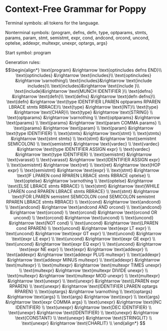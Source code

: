 # Context-Free Grammar for Poppy

Terminal symbols: all tokens for the language.

Nonterminal symbols: $\{\text{program, defns, defn, type, optparams, stmts, params, param, stmt, semistmt, expr, cond, andcond, orcond, uncond, optelse, addexpr, multexpr, unexpr, optargs, args}\}$

Start symbol: $\text{program}$

Generation rules:
$$\begin{align*}
\text{program} &\rightarrow \text{optincludes defns END}\\
\text{optincludes} &\rightarrow \text{includes}\\
\text{optincludes} &\rightarrow \varnothing\\
\text{includes}&\rightarrow \text{include includes}\\
\text{includes}&\rightarrow \text{include }\\
\text{include}&\rightarrow \text{MUNCH IDENTIFIER }\\
\text{defns} &\rightarrow \text{defn}\\
\text{defns} &\rightarrow \text{defn defns}\\
\text{defn} &\rightarrow \text{type IDENTIFIER LPAREN optparams RPAREN LBRACE stmts RBRACE}\\
\text{type} &\rightarrow \text{INT}\\
\text{type} &\rightarrow \text{CHAR}\\
\text{type} &\rightarrow \text{STRING} \\
\text{optparams} &\rightarrow \varnothing \\
\text{optparams} &\rightarrow \text{params} \\
\text{params} &\rightarrow \text{param COMMA params}  \\
\text{params} &\rightarrow \text{param}  \\
\text{param} &\rightarrow \text{type IDENTIFIER}  \\
\text{stmts} &\rightarrow \text{stmt}  \\
\text{stmts} &\rightarrow \text{stmt stmts}  \\
\text{stmt} &\rightarrow \text{semistmt SEMICOLON}  \\
\text{semistmt} &\rightarrow \text{vardec}  \\
\text{vardec} &\rightarrow \text{type IDENTIFIER ASSIGN expr}  \\
\text{vardec} &\rightarrow \text{type IDENTIFIER}  \\
\text{semistmt} &\rightarrow \text{varasst}  \\
\text{varasst} &\rightarrow \text{IDENTIFIER ASSIGN expr}  \\
\text{semistmt} &\rightarrow \text{ret}  \\
\text{ret} &\rightarrow \text{HOP expr}  \\
\text{semistmt} &\rightarrow \text{expr} \\
\text{stmt} &\rightarrow \text{IF LPAREN cond RPAREN LRBACE stmts RBRACE optelse}  \\
\text{optelse} &\rightarrow \varnothing  \\
\text{optelse} &\rightarrow \text{ELSE LBRACE stmts RBRACE}  \\
\text{stmt} &\rightarrow \text{WHILE LPAREN cond RPAREN LBRACE stmts RBRACE}  \\
\text{stmt} &\rightarrow \text{FOR LPAREN semistmt SEMICOLON cond SEMICOLON semistmt RPAREN LBRACE stmts RBRACE}  \\
\text{cond} &\rightarrow \text{andcond}  \\
\text{andcond} &\rightarrow \text{andcond AND orcond}  \\
\text{andcond} &\rightarrow \text{orcond}  \\
\text{orcond} &\rightarrow \text{orcond OR uncond}  \\
\text{orcond} &\rightarrow \text{uncond}  \\
\text{uncond} &\rightarrow \text{NOT cond}  \\
\text{uncond} &\rightarrow \text{LPAREN cond RPAREN}  \\
\text{uncond} &\rightarrow \text{expr LT expr}  \\
\text{uncond} &\rightarrow \text{expr GT expr}  \\
\text{uncond} &\rightarrow \text{expr LE expr}  \\
\text{uncond} &\rightarrow \text{expr GE expr}  \\
\text{uncond} &\rightarrow \text{expr EQ expr}  \\
\text{uncond} &\rightarrow \text{expr NE expr}  \\
\text{expr} &\rightarrow \text{addexpr}  \\
\text{addexpr} &\rightarrow \text{addexpr PLUS multexpr}  \\
\text{addexpr} &\rightarrow \text{addexpr MINUS multexpr}  \\
\text{addexpr} &\rightarrow \text{multexpr}  \\
\text{multexpr} &\rightarrow \text{multexpr TIMES unexpr}  \\
\text{multexpr} &\rightarrow \text{multexpr DIVIDE unexpr}  \\
\text{multexpr} &\rightarrow \text{multexpr MOD unexpr}  \\
\text{multexpr} &\rightarrow \text{unexpr}  \\
\text{unexpr} &\rightarrow \text{LPAREN expr RPAREN}  \\
\text{unexpr} &\rightarrow \text{IDENTIFIER LPAREN optargs RPAREN}  \\
\text{optargs} &\rightarrow \varnothing  \\
\text{optargs} &\rightarrow \text{args} \\
\text{args} &\rightarrow \text{expr} \\
\text{args} &\rightarrow \text{expr COMMA args} \\
\text{unexpr} &\rightarrow \text{INC IDENTIFIER} \\
\text{unexpr} &\rightarrow \text{DEC IDENTIFIER} \\
\text{unexpr} &\rightarrow \text{IDENTIFIER}  \\
\text{unexpr} &\rightarrow \text{CONSTANT}  \\
\text{unexpr} &\rightarrow \text{STRINGLIT}  \\
\text{unexpr} &\rightarrow \text{CHARLIT}  \\
\end{align*}
$$
